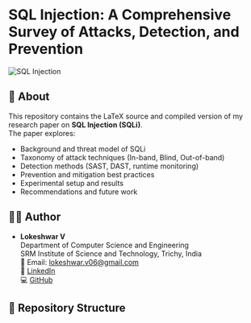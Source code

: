 # SQL Injection: A Comprehensive Survey of Attacks, Detection, and Prevention

![SQL Injection](https://owasp.org/assets/images/logo.png)

## 📖 About
This repository contains the LaTeX source and compiled version of my research paper on **SQL Injection (SQLi)**.  
The paper explores:
- Background and threat model of SQLi  
- Taxonomy of attack techniques (In-band, Blind, Out-of-band)  
- Detection methods (SAST, DAST, runtime monitoring)  
- Prevention and mitigation best practices  
- Experimental setup and results  
- Recommendations and future work  

## 🧑‍💻 Author
- **Lokeshwar V**  
  Department of Computer Science and Engineering  
  SRM Institute of Science and Technology, Trichy, India  
  📧 Email: [lokeshwar.v06@gmail.com](mailto:lokeshwar.v06@gmail.com)  
  🔗 [LinkedIn](https://www.linkedin.com/in/lokeshwar-v-011b20289)  
  💻 [GitHub](https://github.com/Loke31033)  

## 📂 Repository Structure
